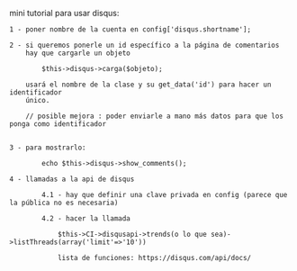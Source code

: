 mini tutorial para usar disqus:

	1 - poner nombre de la cuenta en config['disqus.shortname'];
	
	2 - si queremos ponerle un id específico a la página de comentarios
		hay que cargarle un objeto
		
			$this->disqus->carga($objeto);
			
		usará el nombre de la clase y su get_data('id') para hacer un identificador
		único.
		
		// posible mejora : poder enviarle a mano más datos para que los ponga como identificador
		
		
	3 - para mostrarlo:
		
			echo $this->disqus->show_comments();
			
	4 - llamadas a la api de disqus
	
			4.1 - hay que definir una clave privada en config (parece que la pública no es necesaria)
	
			4.2 - hacer la llamada
				
				$this->CI->disqusapi->trends(o lo que sea)->listThreads(array('limit'=>'10'))
			
				lista de funciones: https://disqus.com/api/docs/

